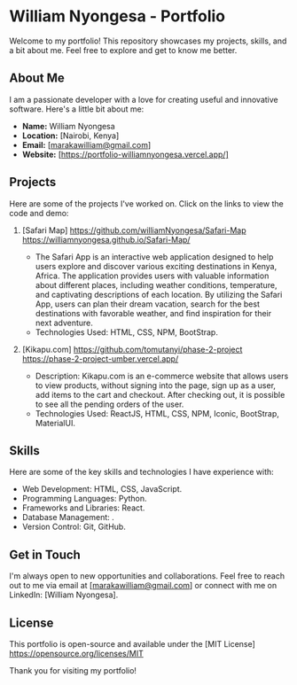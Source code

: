 # William Nyongesa - Portfolio

Welcome to my portfolio! This repository showcases my projects, skills, and a bit about me. Feel free to explore and get to know me better.

## About Me

I am a passionate developer with a love for creating useful and innovative software. Here's a little bit about me:

- **Name:** William Nyongesa
- **Location:** [Nairobi, Kenya]
- **Email:** [marakawilliam@gmail.com]
- **Website:** [https://portfolio-williamnyongesa.vercel.app/]

## Projects

Here are some of the projects I've worked on. Click on the links to view the code and demo:

1. [Safari Map] 
https://github.com/williamNyongesa/Safari-Map
https://williamnyongesa.github.io/Safari-Map/
   - The Safari App is an interactive web application designed to help users explore and discover various exciting destinations in Kenya, Africa. The application provides users with valuable information about different places, including weather conditions, temperature, and captivating descriptions of each location. By utilizing the Safari App, users can plan their dream vacation, search for the best destinations with favorable weather, and find inspiration for their next adventure.
   - Technologies Used: HTML, CSS, NPM, BootStrap.

2. [Kikapu.com] 
https://github.com/tomutanyi/phase-2-project
https://phase-2-project-umber.vercel.app/
   - Description: Kikapu.com is an e-commerce website that allows users to view products, without signing into the page, sign up as a user, add items to the cart and checkout. After checking out, it is possible to see all the pending orders of the user.
   - Technologies Used: ReactJS, HTML, CSS, NPM, Iconic, BootStrap, MaterialUI.

## Skills

Here are some of the key skills and technologies I have experience with:

- Web Development: HTML, CSS, JavaScript.
- Programming Languages: Python.
- Frameworks and Libraries: React.
- Database Management: .
- Version Control: Git, GitHub.

## Get in Touch

I'm always open to new opportunities and collaborations. Feel free to reach out to me via email at [marakawilliam@gmail.com] or connect with me on LinkedIn: [William Nyongesa].

## License

This portfolio is open-source and available under the [MIT License] https://opensource.org/licenses/MIT

Thank you for visiting my portfolio!

